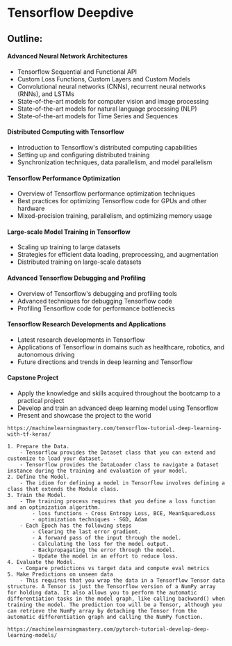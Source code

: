 
# Tensorflow Deepdive

## Outline:

#### Advanced Neural Network Architectures

- Tensorflow Sequential and Functional API
- Custom Loss Functions, Custom Layers and Custom Models
- Convolutional neural networks (CNNs), recurrent neural networks (RNNs), and LSTMs
- State-of-the-art models for computer vision and image processing 
- State-of-the-art models for natural language processing (NLP)
- State-of-the-art models for Time Series and Sequences


#### Distributed Computing with Tensorflow

- Introduction to Tensorflow's distributed computing capabilities
- Setting up and configuring distributed training
- Synchronization techniques, data parallelism, and model parallelism

#### Tensorflow Performance Optimization

- Overview of Tensorflow performance optimization techniques
- Best practices for optimizing Tensorflow code for GPUs and other hardware
- Mixed-precision training, parallelism, and optimizing memory usage

#### Large-scale Model Training in Tensorflow

- Scaling up training to large datasets
- Strategies for efficient data loading, preprocessing, and augmentation
- Distributed training on large-scale datasets

#### Advanced Tensorflow Debugging and Profiling

- Overview of Tensorflow's debugging and profiling tools
- Advanced techniques for debugging Tensorflow code
- Profiling Tensorflow code for performance bottlenecks

#### Tensorflow Research Developments and Applications

- Latest research developments in Tensorflow
- Applications of Tensorflow in domains such as healthcare, robotics, and autonomous driving
- Future directions and trends in deep learning and Tensorflow

#### Capstone Project

- Apply the knowledge and skills acquired throughout the bootcamp to a practical project
- Develop and train an advanced deep learning model using Tensorflow
- Present and showcase the project to the world




```
https://machinelearningmastery.com/tensorflow-tutorial-deep-learning-with-tf-keras/ 

1. Prepare the Data. 
    - Tensorflow provides the Dataset class that you can extend and customize to load your dataset.
    - Tensorflow provides the DataLoader class to navigate a Dataset instance during the training and evaluation of your model.
2. Define the Model.
    - The idiom for defining a model in Tensorflow involves defining a class that extends the Module class.
3. Train the Model.
    - The training process requires that you define a loss function and an optimization algorithm.
        - loss functions - Cross Entropy Loss, BCE, MeanSquaredLoss
        - optimization techniques - SGD, Adam
    - Each Epoch has the following steps 
        - Clearing the last error gradient.
        - A forward pass of the input through the model.
        - Calculating the loss for the model output.
        - Backpropagating the error through the model.
        - Update the model in an effort to reduce loss.
4. Evaluate the Model.
    - Compare predictions vs target data and compute eval metrics 
5. Make Predictions on unseen data
    - This requires that you wrap the data in a Tensorflow Tensor data structure. A Tensor is just the Tensorflow version of a NumPy array for holding data. It also allows you to perform the automatic differentiation tasks in the model graph, like calling backward() when training the model. The prediction too will be a Tensor, although you can retrieve the NumPy array by detaching the Tensor from the automatic differentiation graph and calling the NumPy function.
```

```
https://machinelearningmastery.com/pytorch-tutorial-develop-deep-learning-models/
```